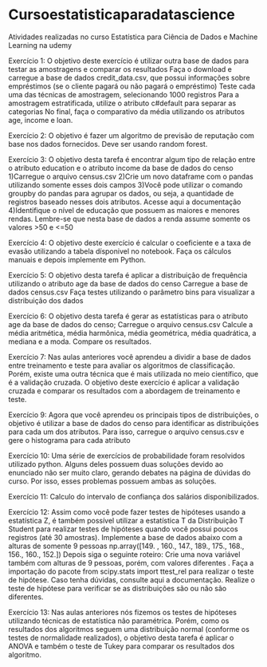# Cursoestatisticaparadatascience
Atividades realizadas no curso Estatística para Ciência de Dados e Machine Learning na udemy

Exercício 1:
O objetivo deste exercício é utilizar outra base de dados para testar as amostragens e comparar os resultados 
Faça o download e carregue a base de dados credit_data.csv, que possui informações sobre empréstimos (se o cliente pagará ou não pagará o empréstimo)
Teste cada uma das técnicas de amostragem, selecionando 1000 registros
Para a amostragem estratificada, utilize o atributo c#default para separar as categorias
No final, faça o comparativo da média utilizando os atributos age, income e loan.


Exercício 2:
O objetivo é fazer um algoritmo de previsão de reputação com base nos dados fornecidos.
Deve ser usando random forest.


Exercício 3:
O objetivo desta tarefa é encontrar algum tipo de relação entre o atributo education e o atributo income da base de dados do censo 
1)Carregue o arquivo census.csv
2)Crie um novo dataframe com o pandas utilizando somente esses dois campos
3)Você pode utilizar o comando groupby do pandas para agrupar os dados, ou seja, a quantidade de registros baseado nesses dois atributos. Acesse aqui a documentação
4)Identifique o nível de educação que possuem as maiores e menores rendas. Lembre-se que nesta base de dados a renda assume somente os valores >50 e <=50


Exercício 4:
O objetivo deste exercício é calcular o coeficiente e a taxa de evasão utilizando a tabela dísponivel no notebook. Faça os cálculos manuais e depois implemente em Python.


Exercício 5:
O objetivo desta tarefa é aplicar a distribuição de frequência utilizando o atributo age da base de dados do censo 
Carregue a base de dados census.csv 
Faça testes utilizando o parâmetro bins para visualizar a distribuição dos dados 


Exercício 6:
O objetivo desta tarefa é gerar as estatísticas para o atributo age da base de dados do censo;
Carregue o arquivo census.csv
Calcule a média aritmética, média harmônica, média geométrica, média quadrática, a mediana e a moda. Compare os resultados.


Exercício 7:
Nas aulas anteriores você aprendeu a dividir a base de dados entre treinamento e teste para avaliar os algoritmos de classificação. Porém, existe uma outra técnica que é mais utilizada no meio científico, que é a validação cruzada.
O objetivo deste exercício é aplicar a validação cruzada e comparar os resultados com a abordagem de treinamento e teste. 


Exercício 9:
Agora que você aprendeu os principais tipos de distribuições, o objetivo é utilizar a base de dados do censo para identificar as distribuições para cada um dos atributos. Para isso, carregue o arquivo census.csv e gere o histograma para cada atributo


Exercício 10:
Uma série de exercícios de probabilidade foram resolvidos utilizado python. 
Alguns deles possuem duas soluções devido ao enunciado não ser muito claro, gerando debates na página de dúvidas do curso. Por isso, esses problemas possuem ambas as soluções. 


Exercício 11:
Calculo do intervalo de confiança dos salários disponibilizados.


Exercício 12:
Assim como você pode fazer testes de hipóteses usando a estatística Z, é também possível utilizar a estatística T da Distribuição T Student para realizar testes de hipóteses quando você possui poucos registros (até 30 amostras). Implemente a base de dados abaixo com a alturas de somente 9 pessoas 
np.array([149. , 160., 147., 189., 175., 168., 156., 160., 152.])
Depois siga o seguinte roteiro: 
Crie uma nova variável também com alturas de 9 pessoas, porém, com valores diferentes .
Faça a importação do pacote from scipy.stats import ttest_rel para realizar o teste de hipótese. Caso tenha dúvidas, consulte aqui a documentação. 
Realize o teste de hipótese para verificar se as distribuições são ou não são diferentes.


Exercício 13:
Nas aulas anteriores nós fizemos os testes de hipóteses utilizando técnicas de estatística não paramétrica. Porém, como os resultados dos algoritmos seguem uma distribuição normal (conforme os testes de normalidade realizados), o objetivo desta tarefa é aplicar o ANOVA e também o teste de Tukey para comparar os resultados dos algoritmo.